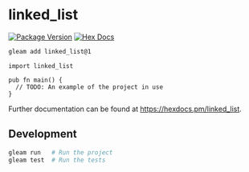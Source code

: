 # linked_list

[![Package Version](https://img.shields.io/hexpm/v/linked_list)](https://hex.pm/packages/linked_list)
[![Hex Docs](https://img.shields.io/badge/hex-docs-ffaff3)](https://hexdocs.pm/linked_list/)

```sh
gleam add linked_list@1
```
```gleam
import linked_list

pub fn main() {
  // TODO: An example of the project in use
}
```

Further documentation can be found at <https://hexdocs.pm/linked_list>.

## Development

```sh
gleam run   # Run the project
gleam test  # Run the tests
```
